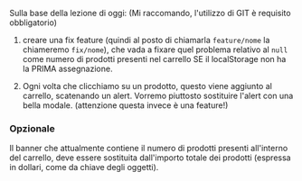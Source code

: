 Sulla base della lezione di oggi:
(Mi raccomando, l'utilizzo di GIT è requisito obbligatorio)

1. creare una fix feature (quindi al posto di chiamarla `feature/nome` la chiameremo `fix/nome`), che vada a fixare quel problema relativo al `null` come numero di prodotti presenti nel carrello SE il localStorage non ha la PRIMA assegnazione.

2. Ogni volta che clicchiamo su un prodotto, questo viene aggiunto al carrello, scatenando un alert. Vorremo piuttosto sostituire l'alert con una bella modale.
   (attenzione questa invece è una feature!)

### Opzionale

Il banner che attualmente contiene il numero di prodotti presenti all'interno del carrello, deve essere sostituita dall'importo totale dei prodotti (espressa in dollari, come da chiave degli oggetti).
